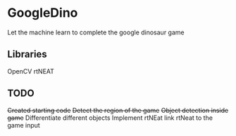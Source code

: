 # GoogleDino
Let the machine learn to complete the google dinosaur game

## Libraries
OpenCV
rtNEAT

## TODO
~~Created starting code~~
~~Detect the region of the game~~
~~Object detection inside game~~
Differentiate different objects
Implement rtNEat
link rtNeat to the game input
